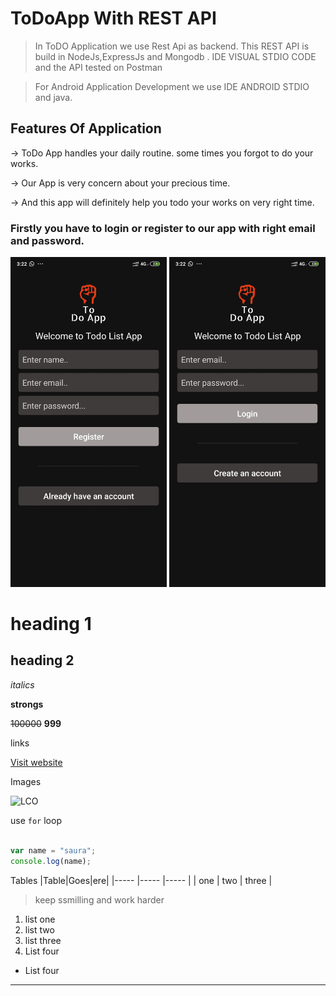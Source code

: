 # ToDoApp With REST API


>In ToDO Application we use Rest Api as backend. This REST API is build in NodeJs,ExpressJs and Mongodb . IDE VISUAL STDIO CODE and the API tested on Postman

>For Android Application Development we use IDE ANDROID STDIO and java.


## Features Of Application

&rarr; ToDo App handles your daily routine. some times you forgot to do your works.

&rarr; Our App is very concern about your precious time. 

&rarr; And this app will definitely help you todo your works on very right time.

### Firstly you have to login or register to our app with right email and password.



<img src="images/register_page.jpg" alt="drawing" width="250"/> 
<img src="images/login_page.jpg" alt="drawing" width="250"/>









# heading 1
## heading 2

_italics_

**strongs**

~~100000~~ **999**

links

[Visit website](https://learncodeonline.in "LCO")

Images

![LCO](https://learncodeonline.in/mascot.png "LCO")

use `for` loop

``` javascript

var name = "saura";
console.log(name);

```

Tables
|Table|Goes|ere|
|----- |----- |----- |
| one  | two  | three |

>keep ssmilling and work harder

1. list one 
2. list two
1. list three
4. List four
   
- List four

***
